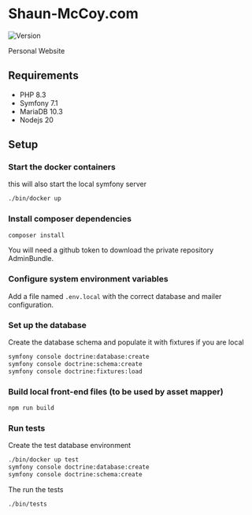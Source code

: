 # Shaun-McCoy.com

![Version](https://img.shields.io/badge/version-1.0.0-informational)

Personal Website

## Requirements

- PHP 8.3
- Symfony 7.1
- MariaDB 10.3
- Nodejs 20

## Setup

### Start the docker containers

this will also start the local symfony server

```bash
./bin/docker up
```

### Install composer dependencies

```bash
composer install
```

You will need a github token to download the private repository AdminBundle.

### Configure system environment variables

Add a file named `.env.local` with the correct database and mailer configuration.

### Set up the database

Create the database schema and populate it with fixtures if you are local

```bash
symfony console doctrine:database:create
symfony console doctrine:schema:create
symfony console doctrine:fixtures:load
```

### Build local front-end files (to be used by asset mapper)

```bash
npm run build
```

### Run tests

Create the test database environment

```bash
./bin/docker up test
symfony console doctrine:database:create
symfony console doctrine:schema:create
```

The run the tests

```bash
./bin/tests
```

